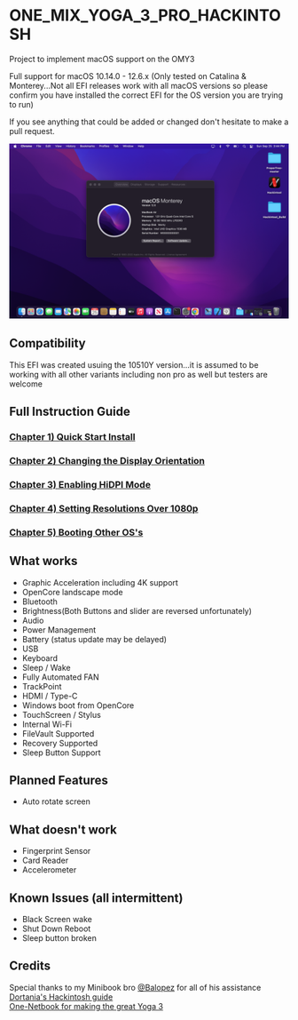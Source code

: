 # ONE_MIX_YOGA_3_PRO_HACKINTOSH
Project to implement macOS support on the OMY3

Full support for macOS 10.14.0 - 12.6.x (Only tested on Catalina & Monterey...Not all EFI releases work with all macOS versions so please confirm you have installed the correct EFI for the OS version you are trying to run)

If you see anything that could be added or changed don't hesitate to make a pull request.

![MacMix 3 Monterey](/MONTEREY.png)

##
## Compatibility
This EFI was created usuing the 10510Y version...it is assumed to be working with all other variants including non pro as well but testers are welcome

## Full Instruction Guide

### [Chapter 1) Quick Start Install](/1-QuickStart.md)
### [Chapter 2) Changing the Display Orientation](/2-Orientation.md)
### [Chapter 3) Enabling HiDPI Mode](/3-HiDPI.md)
### [Chapter 4) Setting Resolutions Over 1080p](/4-1080p&up.md)
### [Chapter 5) Booting Other OS's](/5-AlternativeOperatingSystems.md)


## What works 

- Graphic Acceleration including 4K support
- OpenCore landscape mode
- Bluetooth
- Brightness(Both Buttons and slider are reversed unfortunately)
- Audio
- Power Management
- Battery (status update may be delayed)
- USB
- Keyboard
- Sleep / Wake
- Fully Automated FAN
- TrackPoint 
- HDMI / Type-C
- Windows boot from OpenCore
- TouchScreen / Stylus
- Internal Wi-Fi 
- FileVault Supported
- Recovery Supported
- Sleep Button Support

## Planned Features

- Auto rotate screen

## What doesn't work

- Fingerprint Sensor
- Card Reader
- Accelerometer

## Known Issues (all intermittent)

- Black Screen wake
- Shut Down Reboot
- Sleep button broken


## Credits
Special thanks to my Minibook bro [@Balopez](https://github.com/balopez83/One-Mix-3-Hackintosh) for all of his assistance <br>
[Dortania's Hackintosh guide](https://dortania.github.io/OpenCore-Install-Guide/) <br>
[One-Netbook for making the great Yoga 3](https://www.1netbook.com/) <br>
